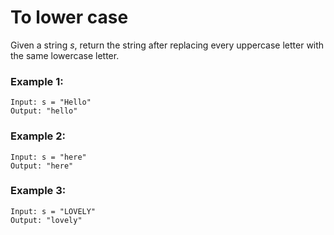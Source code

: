 # To lower case

Given a string *s*, return the string after replacing every uppercase letter with the same lowercase letter.

### Example 1:
    Input: s = "Hello"
    Output: "hello"

### Example 2:
    Input: s = "here"
    Output: "here"

### Example 3:
    Input: s = "LOVELY"
    Output: "lovely"